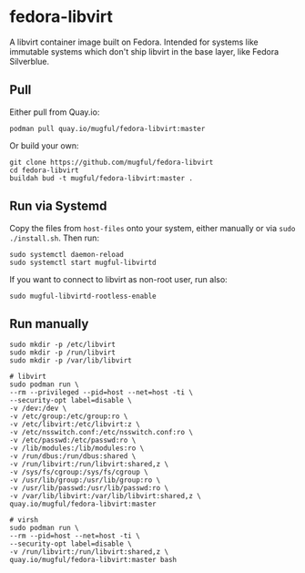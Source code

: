 fedora-libvirt
==============

A libvirt container image built on Fedora. Intended for systems like
immutable systems which don't ship libvirt in the base layer, like
Fedora Silverblue.

Pull
----

Either pull from Quay.io:

    podman pull quay.io/mugful/fedora-libvirt:master

Or build your own:

    git clone https://github.com/mugful/fedora-libvirt
    cd fedora-libvirt
    buildah bud -t mugful/fedora-libvirt:master .


Run via Systemd
---------------

Copy the files from `host-files` onto your system, either manually or
via `sudo ./install.sh`. Then run:

    sudo systemctl daemon-reload
    sudo systemctl start mugful-libvirtd

If you want to connect to libvirt as non-root user, run also:

    sudo mugful-libvirtd-rootless-enable

Run manually
------------

    sudo mkdir -p /etc/libvirt
    sudo mkdir -p /run/libvirt
    sudo mkdir -p /var/lib/libvirt

    # libvirt
    sudo podman run \
    --rm --privileged --pid=host --net=host -ti \
    --security-opt label=disable \
    -v /dev:/dev \
    -v /etc/group:/etc/group:ro \
    -v /etc/libvirt:/etc/libvirt:z \
    -v /etc/nsswitch.conf:/etc/nsswitch.conf:ro \
    -v /etc/passwd:/etc/passwd:ro \
    -v /lib/modules:/lib/modules:ro \
    -v /run/dbus:/run/dbus:shared \
    -v /run/libvirt:/run/libvirt:shared,z \
    -v /sys/fs/cgroup:/sys/fs/cgroup \
    -v /usr/lib/group:/usr/lib/group:ro \
    -v /usr/lib/passwd:/usr/lib/passwd:ro \
    -v /var/lib/libvirt:/var/lib/libvirt:shared,z \
    quay.io/mugful/fedora-libvirt:master

    # virsh
    sudo podman run \
    --rm --pid=host --net=host -ti \
    --security-opt label=disable \
    -v /run/libvirt:/run/libvirt:shared,z \
    quay.io/mugful/fedora-libvirt:master bash
